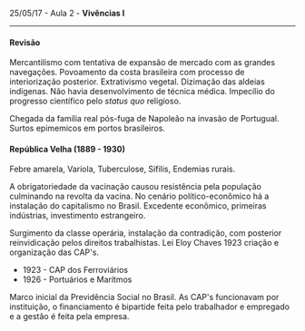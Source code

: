 25/05/17 - Aula 2 - **Vivências I**

---

#### Revisão

Mercantilismo com tentativa de expansão de mercado com as grandes navegações. Povoamento da costa brasileira com processo de interiorização posterior. Extrativismo vegetal. Dizimação das aldeias indígenas. Não havia desenvolvimento de técnica médica. Impecílio do progresso científico pelo _status quo_ religioso.

Chegada da família real pós-fuga de Napoleão na invasão de Portugual. Surtos epimemicos em portos brasileiros.

#### República Velha \(1889 - 1930\)

Febre amarela, Varíola, Tuberculose, Sífilis, Endemias rurais.

A obrigatoriedade da vacinação causou resistência pela população culminando na revolta da vacina. No cenário político-econômico há a instalação do capitalismo no Brasil. Excedente econômico, primeiras indústrias, investimento estrangeiro.

Surgimento da classe operária, instalação da contradição, com posterior reinvidicação pelos direitos trabalhistas. Lei Eloy Chaves 1923 criação e organização das CAP's.

* 1923 - CAP dos Ferroviários
* 1926 - Portuários e Marítmos  

Marco inicial da Previdência Social no Brasil. As CAP's funcionavam por instituição, o financiamento é bipartide feita pelo trabalhador e empregado e a gestão é feita pela empresa.

